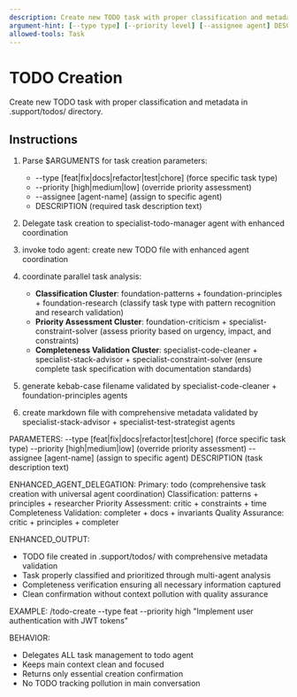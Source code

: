 ```yaml
---
description: Create new TODO task with proper classification and metadata.
argument-hint: [--type type] [--priority level] [--assignee agent] DESCRIPTION
allowed-tools: Task
---
```


# TODO Creation

Create new TODO task with proper classification and metadata in .support/todos/ directory.

## Instructions

1. Parse $ARGUMENTS for task creation parameters:
   - --type [feat|fix|docs|refactor|test|chore] (force specific task type)
   - --priority [high|medium|low] (override priority assessment)
   - --assignee [agent-name] (assign to specific agent)
   - DESCRIPTION (required task description text)

2. Delegate task creation to specialist-todo-manager agent with enhanced coordination
1. invoke todo agent: create new TODO file with enhanced agent coordination
2. coordinate parallel task analysis:
   - **Classification Cluster**: foundation-patterns + foundation-principles + foundation-research (classify task type with pattern recognition and research validation)
   - **Priority Assessment Cluster**: foundation-criticism + specialist-constraint-solver (assess priority based on urgency, impact, and constraints)
   - **Completeness Validation Cluster**: specialist-code-cleaner + specialist-stack-advisor + specialist-constraint-solver (ensure complete task specification with documentation standards)
3. generate kebab-case filename validated by specialist-code-cleaner + foundation-principles agents
4. create markdown file with comprehensive metadata validated by specialist-stack-advisor + specialist-test-strategist agents

PARAMETERS:
--type [feat|fix|docs|refactor|test|chore] (force specific task type)
--priority [high|medium|low] (override priority assessment)
--assignee [agent-name] (assign to specific agent)
DESCRIPTION (task description text)

ENHANCED_AGENT_DELEGATION:
Primary: todo (comprehensive task creation with universal agent coordination)
Classification: patterns + principles + researcher
Priority Assessment: critic + constraints + time
Completeness Validation: completer + docs + invariants
Quality Assurance: critic + principles + completer

ENHANCED_OUTPUT:
- TODO file created in .support/todos/ with comprehensive metadata validation
- Task properly classified and prioritized through multi-agent analysis
- Completeness verification ensuring all necessary information captured
- Clean confirmation without context pollution with quality assurance

EXAMPLE:
/todo-create --type feat --priority high "Implement user authentication with JWT tokens"

BEHAVIOR:
- Delegates ALL task management to todo agent
- Keeps main context clean and focused
- Returns only essential creation confirmation
- No TODO tracking pollution in main conversation